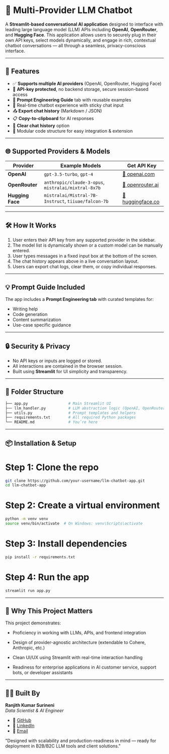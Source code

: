 # 🤖 Multi-Provider LLM Chatbot

A **Streamlit-based conversational AI application** designed to interface with leading large language model (LLM) APIs including **OpenAI**, **OpenRouter**, and **Hugging Face**. This application allows users to securely plug in their own API keys, select models dynamically, and engage in rich, contextual chatbot conversations — all through a seamless, privacy-conscious interface.

---

## 🚀 Features

- ✅ **Supports multiple AI providers** (OpenAI, OpenRouter, Hugging Face)
- 🔐 **API-key protected**, no backend storage, secure session-based access
- 🧠 **Prompt Engineering Guide** tab with reusable examples
- 💬 Real-time chatbot experience with sticky chat input
- 📤 **Export chat history** (Markdown / JSON)
- 📋 **Copy-to-clipboard** for AI responses
- 🧹 **Clear chat history** option
- 🧩 Modular code structure for easy integration & extension

---

## 🌐 Supported Providers & Models

| Provider | Example Models | Get API Key |
|---------|----------------|-------------|
| **OpenAI** | `gpt-3.5-turbo`, `gpt-4` | [🔗 openai.com](https://platform.openai.com/account/api-keys) |
| **OpenRouter** | `anthropic/claude-3-opus`, `mistralai/mixtral-8x7b` | [🔗 openrouter.ai](https://openrouter.ai) |
| **Hugging Face** | `mistralai/Mistral-7B-Instruct`, `tiiuae/falcon-7b` | [🔗 huggingface.co](https://huggingface.co/settings/tokens) |

---

## 🛠️ How It Works

1. User enters their API key from any supported provider in the sidebar.
2. The model list is dynamically shown or a custom model can be manually entered.
3. User types messages in a fixed input box at the bottom of the screen.
4. The chat history appears above in a live conversation layout.
5. Users can export chat logs, clear them, or copy individual responses.

---

## 💡 Prompt Guide Included

The app includes a **Prompt Engineering tab** with curated templates for:
- Writing help
- Code generation
- Content summarization
- Use-case specific guidance

---

## 🔒 Security & Privacy

- No API keys or inputs are logged or stored.
- All interactions are contained in the browser session.
- Built using **Streamlit** for UI simplicity and transparency.

---

## 📁 Folder Structure

```bash
├── app.py                  # Main Streamlit UI
├── llm_handler.py          # LLM abstraction logic (OpenAI, OpenRouter, HuggingFace)
├── utils.py                # Prompt templates and helpers
├── requirements.txt        # All required Python packages
└── README.md               # You’re here
```
---

##  📦 Installation & Setup

# Step 1: Clone the repo
```bash
git clone https://github.com/your-username/llm-chatbot-app.git
cd llm-chatbot-app
```

# Step 2: Create a virtual environment
```bash
python -m venv venv
source venv/bin/activate  # On Windows: venv\Scripts\activate
```

# Step 3: Install dependencies
```bash
pip install -r requirements.txt
```

# Step 4: Run the app
```bash
streamlit run app.py
```

----

## 📌 Why This Project Matters

This project demonstrates:

- Proficiency in working with LLMs, APIs, and frontend integration

- Design of provider-agnostic architecture (extendable to Cohere, Anthropic, etc.)

- Clean UI/UX using Streamlit with real-time interaction handling

- Readiness for enterprise applications in AI customer service, support bots, or developer assistants

---
## 👨‍💻 Built By

**Ranjith Kumar Surineni**  
_Data Scientist & AI Engineer_

- 🔗 [GitHub](https://github.com/ranjithsurineni)
- 💼 [LinkedIn](https://www.linkedin.com/in/ranjithsurineni)
- 📧 [Email](mailto:ranjithsurineni.official@gmail.com)


"Designed with scalability and production-readiness in mind — ready for deployment in B2B/B2C LLM tools and client solutions."
